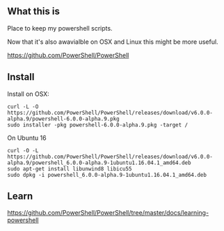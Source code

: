 ## What this is
Place to keep my powershell scripts.

Now that it's also awavialble on OSX and Linux this might be more useful.

https://github.com/PowerShell/PowerShell

## Install 
Install on OSX:
```
curl -L -O https://github.com/PowerShell/PowerShell/releases/download/v6.0.0-alpha.9/powershell-6.0.0-alpha.9.pkg 
sudo installer -pkg powershell-6.0.0-alpha.9.pkg -target /
```
On Ubuntu 16

```
curl -O -L https://github.com/PowerShell/PowerShell/releases/download/v6.0.0-alpha.9/powershell_6.0.0-alpha.9-1ubuntu1.16.04.1_amd64.deb
sudo apt-get install libunwind8 libicu55
sudo dpkg -i powershell_6.0.0-alpha.9-1ubuntu1.16.04.1_amd64.deb
```

## Learn
https://github.com/PowerShell/PowerShell/tree/master/docs/learning-powershell
